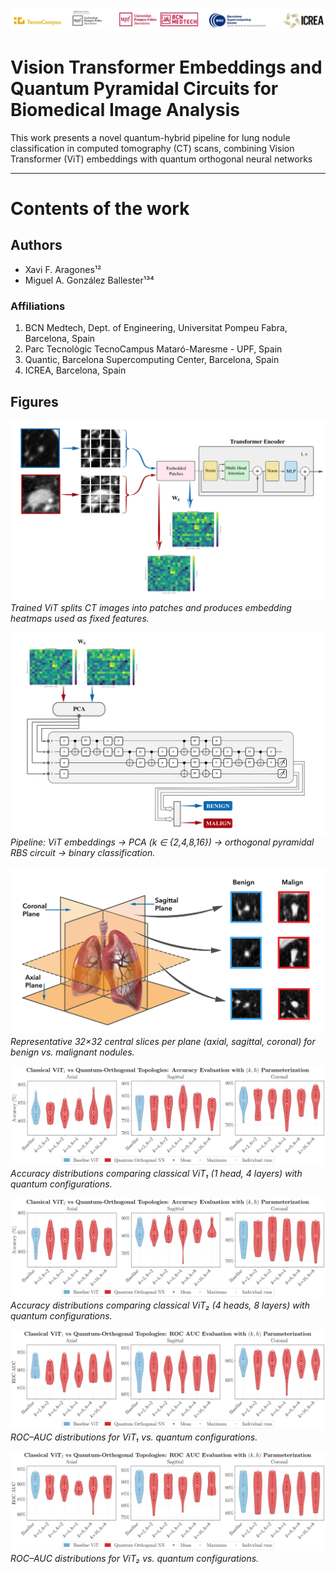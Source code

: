 ![](figures/logosQTML2024.jpg)

# Vision Transformer Embeddings and Quantum Pyramidal Circuits for Biomedical Image Analysis

This work presents a novel quantum-hybrid pipeline for lung nodule classification in computed tomography (CT) scans, combining Vision Transformer (ViT) embeddings with quantum orthogonal neural networks 

---

# Contents of the work

## Authors
- Xavi F. Aragones¹²
- Miguel A. González Ballester¹³⁴

### Affiliations
1. BCN Medtech, Dept. of Engineering, Universitat Pompeu Fabra, Barcelona, Spain
2. Parc Tecnològic TecnoCampus Mataró-Maresme - UPF, Spain
3. Quantic, Barcelona Supercomputing Center, Barcelona, Spain
4. ICREA, Barcelona, Spain


## Figures

![ViT embedding extraction](figuresPaper/XeviArticleFinalPetitImatgeP1.png)
*Trained ViT splits CT images into patches and produces embedding heatmaps used as fixed features.*

![End-to-end quantum-hybrid pipeline](figuresPaper/XeviArticleTerceraPetit.png)
*Pipeline: ViT embeddings → PCA (k ∈ {2,4,8,16}) → orthogonal pyramidal RBS circuit → binary classification.*

![CT planes and examples](figuresPaper/Pulmons_Sagittal_Xevi.jpg)
*Representative 32×32 central slices per plane (axial, sagittal, coronal) for benign vs. malignant nodules.*

![Accuracy — ViT₁ vs Quantum](figuresPaper/VITperfPlusQH1accV2_6b.png)
*Accuracy distributions comparing classical ViT₁ (1 head, 4 layers) with quantum configurations.*

![Accuracy — ViT₂ vs Quantum](figuresPaper/VITperfPlusQH4accV2_6b.png)
*Accuracy distributions comparing classical ViT₂ (4 heads, 8 layers) with quantum configurations.*

![ROC–AUC — ViT₁ vs Quantum](figuresPaper/VITperfPlusQH1rocV2_6b.png)
*ROC–AUC distributions for ViT₁ vs. quantum configurations.*

![ROC–AUC — ViT₂ vs Quantum](figuresPaper/VITperfPlusQH4rocV2_6b.png)
*ROC–AUC distributions for ViT₂ vs. quantum configurations.*

